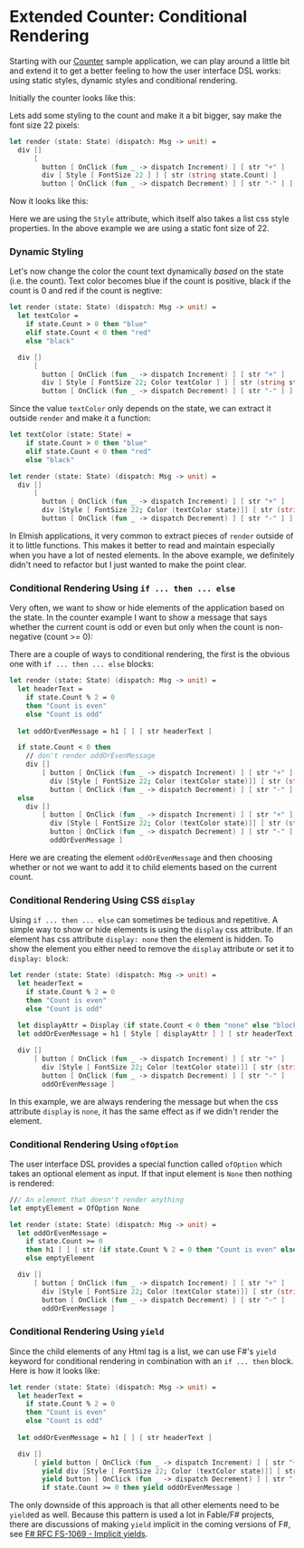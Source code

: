 # Extended Counter: Conditional Rendering

Starting with our [Counter](counter.md) sample application, we can play around a little bit and extend it to get a better feeling to how the user interface DSL works: using static styles, dynamic styles and conditional rendering.

Initially the counter looks like this:

<resolved-image source="/images/elm/initial-counter.gif" />

Lets add some styling to the count and make it a bit bigger, say make the font size 22 pixels:

```fsharp {highlight:[5]}
let render (state: State) (dispatch: Msg -> unit) =  
  div []
      [ 
        button [ OnClick (fun _ -> dispatch Increment) ] [ str "+" ] 
        div [ Style [ FontSize 22 ] ] [ str (string state.Count) ] 
        button [ OnClick (fun _ -> dispatch Decrement) ] [ str "-" ] ]
```

Now it looks like this:

<resolved-image source="/images/elm/initial-counter-1.gif" />

Here we are using the `Style` attribute, which itself also takes a list css style properties. In the above example we are using a static font size of 22. 

### Dynamic Styling

Let's now change the color the count text dynamically *based* on the state (i.e. the count). Text color becomes blue if the count is positive, black if the count is 0 and red if the count is negtive: 

```fsharp {highlight: ['2-5', 10]}
let render (state: State) (dispatch: Msg -> unit) =  
  let textColor = 
    if state.Count > 0 then "blue"
    elif state.Count < 0 then "red"
    else "black" 

  div []
      [ 
        button [ OnClick (fun _ -> dispatch Increment) ] [ str "+" ] 
        div [ Style [ FontSize 22; Color textColor ] ] [ str (string state.Count) ] 
        button [ OnClick (fun _ -> dispatch Decrement) ] [ str "-" ] ]
```

<resolved-image source="/images/elm/counter-colored-text.gif" />

Since the value `textColor` only depends on the state, we can extract it outside `render` and make it a function:

```fsharp {highlight:['1-4', 10]}
let textColor (state: State) = 
    if state.Count > 0 then "blue"
    elif state.Count < 0 then "red"
    else "black" 

let render (state: State) (dispatch: Msg -> unit) =  
  div []
      [ 
        button [ OnClick (fun _ -> dispatch Increment) ] [ str "+" ] 
        div [Style [ FontSize 22; Color (textColor state)]] [ str (string state.Count) ] 
        button [ OnClick (fun _ -> dispatch Decrement) ] [ str "-" ] ]
```

In Elmish applications, it very common to extract pieces of `render` outside of it to little functions. This makes it better to read and maintain especially when you have a lot of nested elements. In the above example, we definitely didn't need to refactor but I just wanted to make the point clear.

### Conditional Rendering Using `if ... then ... else`

Very often, we want to show or hide elements of the application based on the state. In the counter example I want to show a message that says whether the current count is odd or even but only when the count is non-negative (count >= 0):

<resolved-image source="/images/elm/counter-odd-or-even.gif" />

There are a couple of ways to conditional rendering, the first is the obvious one with `if ... then ... else` blocks:

```fsharp {highlight: ['2-5', 7, 20]}
let render (state: State) (dispatch: Msg -> unit) =  
  let headerText = 
    if state.Count % 2 = 0
    then "Count is even"
    else "Count is odd"  
  
  let oddOrEvenMessage = h1 [ ] [ str headerText ]

  if state.Count < 0 then
    // don't render oddOrEvenMessage
    div []
        [ button [ OnClick (fun _ -> dispatch Increment) ] [ str "+" ] 
          div [Style [ FontSize 22; Color (textColor state)]] [ str (string state.Count) ] 
          button [ OnClick (fun _ -> dispatch Decrement) ] [ str "-" ] ]
  else 
    div []
        [ button [ OnClick (fun _ -> dispatch Increment) ] [ str "+" ] 
          div [Style [ FontSize 22; Color (textColor state)]] [ str (string state.Count) ] 
          button [ OnClick (fun _ -> dispatch Decrement) ] [ str "-" ]
          oddOrEvenMessage ]
```
Here we are creating the element `oddOrEvenMessage` and then choosing whether or not we want to add it to child elements based on the current count.

### Conditional Rendering Using CSS `display`

Using `if ... then ... else` can sometimes be tedious and repetitive. A simple way to show or hide elements is using the `display` css attribute. If an element has css attribute `display: none` then the element is hidden. To show the element you either need to remove the `display` attribute or set it to `display: block`:

```fsharp {highlight: [7,8, 14]}
let render (state: State) (dispatch: Msg -> unit) =  
  let headerText = 
    if state.Count % 2 = 0
    then "Count is even"
    else "Count is odd"  
  
  let displayAttr = Display (if state.Count < 0 then "none" else "block")
  let oddOrEvenMessage = h1 [ Style [ displayAttr ] ] [ str headerText ]

  div []
      [ button [ OnClick (fun _ -> dispatch Increment) ] [ str "+" ] 
        div [Style [ FontSize 22; Color (textColor state)]] [ str (string state.Count) ] 
        button [ OnClick (fun _ -> dispatch Decrement) ] [ str "-" ]
        oddOrEvenMessage ]
```
In this example, we are always rendering the message but when the css attribute `display` is `none`, it has the same effect as if we didn't render the element. 

### Conditional Rendering Using `ofOption`

The user interface DSL provides a special function called `ofOption` which takes an optional element as input. If that input element is `None` then nothing is rendered:  

```fsharp {highlight: [2, '5-8']}
/// An element that doesn't render anything
let emptyElement = OfOption None

let render (state: State) (dispatch: Msg -> unit) =  
  let oddOrEvenMessage = 
    if state.Count >= 0
    then h1 [ ] [ str (if state.Count % 2 = 0 then "Count is even" else "Count is odd") ]
    else emptyElement

  div []
      [ button [ OnClick (fun _ -> dispatch Increment) ] [ str "+" ] 
        div [Style [ FontSize 22; Color (textColor state)]] [ str (string state.Count) ] 
        button [ OnClick (fun _ -> dispatch Decrement) ] [ str "-" ]
        oddOrEvenMessage ]
```

### Conditional Rendering Using `yield`

Since the child elements of any Html tag is a list, we can use F#'s `yield` keyword for conditional rendering in combination with an `if ... then` block. Here is how it looks like:

```fsharp {highlight: [13]}
let render (state: State) (dispatch: Msg -> unit) =  
  let headerText = 
    if state.Count % 2 = 0
    then "Count is even"
    else "Count is odd"  
  
  let oddOrEvenMessage = h1 [ ] [ str headerText ]

  div []
      [ yield button [ OnClick (fun _ -> dispatch Increment) ] [ str "+" ] 
        yield div [Style [ FontSize 22; Color (textColor state)]] [ str (string state.Count) ] 
        yield button [ OnClick (fun _ -> dispatch Decrement) ] [ str "-" ]
        if state.Count >= 0 then yield oddOrEvenMessage ]
```
The only downside of this approach is that all other elements need to be `yield`ed as well. Because this pattern is used a lot in Fable/F# projects, there are discussions of making `yield` implicit in the coming versions of F#, see [F# RFC FS-1069 - Implicit yields](https://github.com/fsharp/fslang-design/blob/master/RFCs/FS-1069-implicit-yields.md).  
